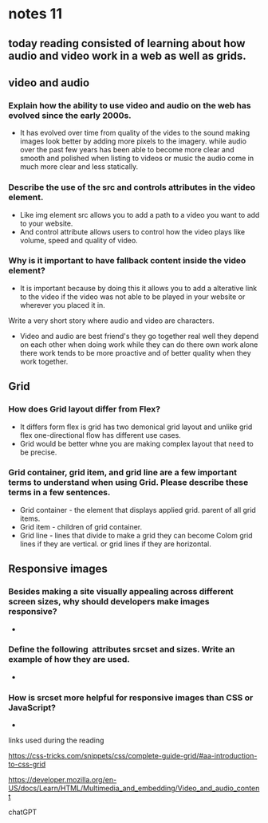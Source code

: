 # notes 11 

## today reading consisted of learning about how audio and video work in a web as well as grids.

## video and audio 

### Explain how the ability to use video and audio on the web has evolved since the early 2000s.

- It has evolved over time from quality of the vides to the sound making images look better by adding more pixels to the imagery. while audio over the past few years has been able to become more clear and smooth and polished when listing to videos or music the audio come in much more clear and less statically.    

### Describe the use of the src and controls attributes in the video element.

- Like img element src allows you to add a path to a video you want to add to your website. 
- And control attribute allows users to control how the video plays like volume, speed and quality of video.

### Why is it important to have fallback content inside the video element?

- It is important because by doing this it allows you to add a alterative link to the video if the video was not able to be played in your website or wherever you placed it in.

Write a very short story where audio and video are characters.

- Video and audio are best friend's they go together real well they depend on each other when doing work while they can do there own work alone there work  tends to be more proactive and of better quality when they work together.


## Grid

### How does Grid layout differ from Flex?

- It differs form flex is grid has two demonical grid layout and unlike grid flex  one-directional flow has different use cases.
- Grid would be better whne you are making complex layout that need to be precise.  

### Grid container, grid item, and grid line are a few important terms to understand when using Grid. Please describe these terms in a few sentences.

- Grid container - the element that displays applied grid. parent of all grid items. 
- Grid item - children of grid container.
- Grid line - lines that divide to make a grid they can become Colom grid lines if they are vertical. or grid lines if they are horizontal.

## Responsive images 

### Besides making a site visually appealing across different screen sizes, why should developers make images responsive?

- 

### Define the following <img> attributes srcset and sizes. Write an example of how they are used.

-

### How is srcset more helpful for responsive images than CSS or JavaScript?

-


links used during the reading 

https://css-tricks.com/snippets/css/complete-guide-grid/#aa-introduction-to-css-grid


https://developer.mozilla.org/en-US/docs/Learn/HTML/Multimedia_and_embedding/Video_and_audio_content


chatGPT